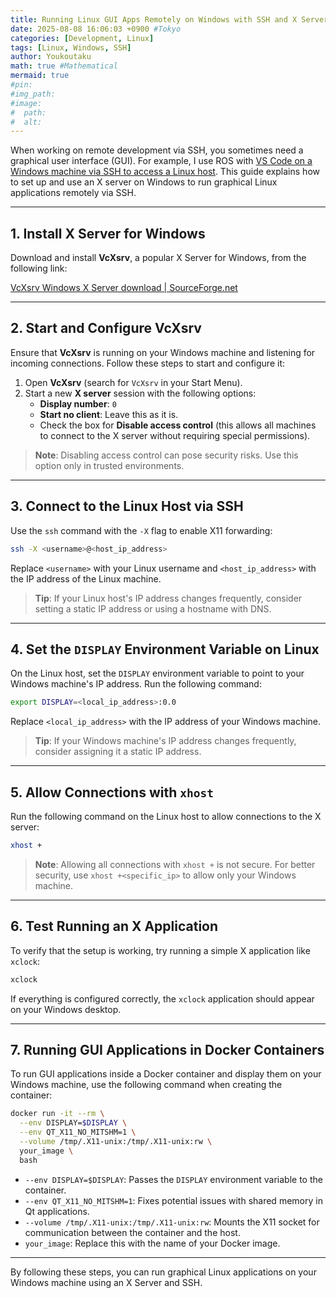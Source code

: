 ```yaml
---
title: Running Linux GUI Apps Remotely on Windows with SSH and X Server
date: 2025-08-08 16:06:03 +0900 #Tokyo
categories: [Development, Linux]
tags: [Linux, Windows, SSH]
author: Youkoutaku
math: true #Mathematical
mermaid: true
#pin: 
#img_path: 
#image:
#  path:
#  alt:
---
```


When working on remote development via SSH, you sometimes need a graphical user interface (GUI). For example, I use ROS with [VS Code on a Windows machine via SSH to access a Linux host](https://youkoutaku.github.io/posts/UbuntuSSH/). This guide explains how to set up and use an X server on Windows to run graphical Linux applications remotely via SSH.

---

## 1. Install X Server for Windows

Download and install **VcXsrv**, a popular X Server for Windows, from the following link:

[VcXsrv Windows X Server download | SourceForge.net](https://sourceforge.net/projects/vcxsrv/)

---

## 2. Start and Configure VcXsrv

Ensure that **VcXsrv** is running on your Windows machine and listening for incoming connections. Follow these steps to start and configure it:

1. Open **VcXsrv** (search for `VcXsrv` in your Start Menu).
2. Start a new **X server** session with the following options:
   - **Display number**: `0`
   - **Start no client**: Leave this as it is.
   - Check the box for **Disable access control** (this allows all machines to connect to the X server without requiring special permissions).

> **Note**: Disabling access control can pose security risks. Use this option only in trusted environments.

---

## 3. Connect to the Linux Host via SSH

Use the `ssh` command with the `-X` flag to enable X11 forwarding:

```bash
ssh -X <username>@<host_ip_address>
```

Replace `<username>` with your Linux username and `<host_ip_address>` with the IP address of the Linux machine.

> **Tip**: If your Linux host's IP address changes frequently, consider setting a static IP address or using a hostname with DNS.

---

## 4. Set the `DISPLAY` Environment Variable on Linux

On the Linux host, set the `DISPLAY` environment variable to point to your Windows machine's IP address. Run the following command:

```bash
export DISPLAY=<local_ip_address>:0.0
```

Replace `<local_ip_address>` with the IP address of your Windows machine.

> **Tip**: If your Windows machine's IP address changes frequently, consider assigning it a static IP address.

---

## 5. Allow Connections with `xhost`

Run the following command on the Linux host to allow connections to the X server:

```bash
xhost +
```

> **Note**: Allowing all connections with `xhost +` is not secure. For better security, use `xhost +<specific_ip>` to allow only your Windows machine.

---

## 6. Test Running an X Application

To verify that the setup is working, try running a simple X application like `xclock`:

```bash
xclock
```

If everything is configured correctly, the `xclock` application should appear on your Windows desktop.

---

## 7. Running GUI Applications in Docker Containers

To run GUI applications inside a Docker container and display them on your Windows machine, use the following command when creating the container:

```bash
docker run -it --rm \
  --env DISPLAY=$DISPLAY \
  --env QT_X11_NO_MITSHM=1 \
  --volume /tmp/.X11-unix:/tmp/.X11-unix:rw \
  your_image \
  bash
```

- `--env DISPLAY=$DISPLAY`: Passes the `DISPLAY` environment variable to the container.
- `--env QT_X11_NO_MITSHM=1`: Fixes potential issues with shared memory in Qt applications.
- `--volume /tmp/.X11-unix:/tmp/.X11-unix:rw`: Mounts the X11 socket for communication between the container and the host.
- `your_image`: Replace this with the name of your Docker image.

---

By following these steps, you can run graphical Linux applications on your Windows machine using an X Server and SSH.